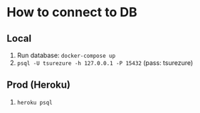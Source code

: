 # How to connect to DB

## Local
1. Run database: `docker-compose up`
2. `psql -U tsurezure -h 127.0.0.1 -P 15432` (pass: tsurezure)

## Prod (Heroku)
1. `heroku psql`